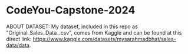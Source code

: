 # CodeYou-Capstone-2024

ABOUT DATASET: My dataset, included in this repo as "Original_Sales_Data_.csv", comes from Kaggle and can be found at this direct link: https://www.kaggle.com/datasets/mysarahmadbhat/sales-data/data. 
